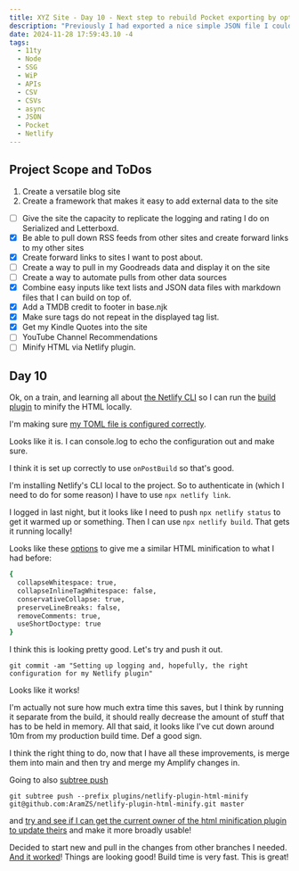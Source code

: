 ```yaml
---
title: XYZ Site - Day 10 - Next step to rebuild Pocket exporting by optimizing for Netlify.
description: "Previously I had exported a nice simple JSON file I could turn into files, but that site broke, so trying Readwise instead"
date: 2024-11-28 17:59:43.10 -4
tags:
  - 11ty
  - Node
  - SSG
  - WiP
  - APIs
  - CSV
  - CSVs
  - async
  - JSON
  - Pocket
  - Netlify
---
```


## Project Scope and ToDos

1. Create a versatile blog site
2. Create a framework that makes it easy to add external data to the site

- [ ] Give the site the capacity to replicate the logging and rating I do on Serialized and Letterboxd.
- [x] Be able to pull down RSS feeds from other sites and create forward links to my other sites
- [x] Create forward links to sites I want to post about.
- [ ] Create a way to pull in my Goodreads data and display it on the site
- [ ] Create a way to automate pulls from other data sources
- [x] Combine easy inputs like text lists and JSON data files with markdown files that I can build on top of.
- [x] Add a TMDB credit to footer in base.njk
- [x] Make sure tags do not repeat in the displayed tag list.
- [x] Get my Kindle Quotes into the site
- [ ] YouTube Channel Recommendations
- [ ] Minify HTML via Netlify plugin.

## Day 10

Ok, on a train, and learning all about [the Netlify CLI](https://docs.netlify.com/cli/get-started/) so I can run the [build](https://docs.netlify.com/build-plugins/create-plugins/#local-plugins) [plugin](https://docs.netlify.com/build-plugins/?_gl=1*134epdf*_gcl_au*MTQzNzMxMjc2MS4xNzI0OTA0NzcwLjUwMTc0NTAzMy4xNzMyNDY4MzMzLjE3MzI0NjgzMzM.) to minify the HTML locally.

I'm making sure [my TOML file is configured correctly](https://docs.netlify.com/configure-builds/file-based-configuration/#sample-netlify-toml-file).

Looks like it is. I can console.log to echo the configuration out and make sure.

I think it is set up correctly to use `onPostBuild` so that's good.

I'm installing Netlify's CLI local to the project. So to authenticate in (which I need to do for some reason) I have to use `npx netlify link`.

I logged in last night, but it looks like I need to push `npx netlify status` to get it warmed up or something. Then I can use `npx netlify build`. That gets it running locally!

Looks like these [options](https://github.com/kangax/html-minifier) to give me a similar HTML minification to what I had before:

```bash
{
  collapseWhitespace: true,
  collapseInlineTagWhitespace: false,
  conservativeCollapse: true,
  preserveLineBreaks: false,
  removeComments: true,
  useShortDoctype: true
}
```

I think this is looking pretty good. Let's try and push it out.

`git commit -am "Setting up logging and, hopefully, the right configuration for my Netlify plugin"`

Looks like it works!

I'm actually not sure how much extra time this saves, but I think by running it separate from the build, it should really decrease the amount of stuff that has to be held in memory. All that said, it looks like I've cut down around 10m from my production build time. Def a good sign.

I think the right thing to do, now that I have all these improvements, is merge them into main and then try and merge my Amplify changes in.

Going to also [subtree push](https://www.atlassian.com/git/tutorials/git-subtree)

`git subtree push --prefix plugins/netlify-plugin-html-minify git@github.com:AramZS/netlify-plugin-html-minify.git master`

and [try and see if I can get the current owner of the html minification plugin to update theirs](https://github.com/philhawksworth/netlify-plugin-minify-html/pull/27) and make it more broadly usable!

Decided to start new and pull in the changes from other branches I needed. [And it worked](https://github.com/AramZS/aramzs.xyz/commit/bdd2033f12342d76295a3cb4876c9dd0f78644da)! Things are looking good! Build time is very fast. This is great!
